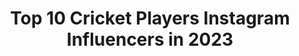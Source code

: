 ---
title: Top 10 Cricket Players Instagram Influencers in 2023
description: >-
  Find top cricket players Instagram influencers in 2023. Most popular hashtags: #afghanistan #cricket #love.
platform: Instagram
hits: 52
text_top: Analyze the best Instagram profiles on inBeat.
text_bottom: inBeat aggregates 52 Instagram influencers like this for you to connect with.
profiles:
  - username: "chrisgreen_93"
    fullname: >-
      Chris Green
    bio: >-
      Cricket Player Ambassador @ruokday @rmhc_sydney Follow me elsewhere: ⬇️⬇️⬇️
    location: "Australia"
    followers: 51506
    engagement: 1566
    commentsToLikes: 0.016641
    id: ck0tz0uj3opay0i192zchusm7
    verified: true
    hashtags: "#cricket, #cpl, #ipl, #thundernation"
  - username: "mujeeb_zadran"
    fullname: >-
      Mujee 88 🇦🇫
    bio: >-
      Afghanistan cricket Player 🇦🇫 – كُلُّ نَفْسٍ ذَآئِقَةُ الْمَوْت
    location: "United Kingdom"
    followers: 103041
    engagement: 816
    commentsToLikes: 0.013994
    id: ck5hh59rd6gav0i11byz6mjdb
    verified: true
    hashtags: "#love, #happy, #khost, #to"
  - username: "mohammadnabi07"
    fullname: >-
      Mohammad Nabi
    bio: >-
      Afghanistan cricket player
    location: "United Kingdom"
    followers: 255216
    engagement: 588
    commentsToLikes: 0.014455
    id: ck5c8fl6l9dgm0i11lilsczet
    verified: true
    hashtags: "#covid19, #mnf, #kabul, #afghanistan"
  - username: "srazab24"
    fullname: >-
      Sikandar Raza
    bio: >-
      Zimbabwe Cricket Player 90th test cap Represented by @stemsports1 Brand Manager @kosha_ig
    location: ""
    followers: 14984
    engagement: 789
    commentsToLikes: 0.031116
    id: ck5zy5ncn99vc0i14gwzirj71
    verified: true
    hashtags: "#alhamdulillah, #tkr, #staysafe, #cricket"
  - username: "aftab.alam55"
    fullname: >-
      Aftab Alam55
    bio: >-
      Afghanistan Cricket Player 🇦🇫￼ Twitter Aftabalam55786 snapchat Aftabalam55 Facebook Aftab Alam verifie Account￼ contact me aftabalam.ngr@gmail.com
    location: ""
    followers: 69043
    engagement: 164
    commentsToLikes: 0.022020
    id: ck5c8fv1e9e5h0i119nyt2d38
    verified: true
    hashtags: "#shpageeza, #tigers, #afghanistan, #speenghar"
  - username: "steve_smith49"
    fullname: >-
      Steve Smith
    bio: >-
      Australian Cricket Player. Tennis fan. Angel Investor in @koala @snappr.co
    location: "Australia"
    followers: 2302524
    engagement: 699
    commentsToLikes: 0.006384
    id: ck0txfq37ixsu0i19og91dytb
    verified: true
    hashtags: "#wegotnow, #tbt, #run, #halfmarathon"
  - username: "imamulhaqofficial"
    fullname: >-
      Imam UL Haq
    bio: >-
      Proud Pakistani & National Cricket Player| SC haq.388 | Twitter imamulhaq12 | For enquiries contact my brother @TalhaAisham at @SayaCorps #RiseAndRise
    location: "United Kingdom"
    followers: 128003
    engagement: 663
    commentsToLikes: 0.019877
    id: ck5cizqcztp4e0i113k88rxgl
    verified: true
    hashtags: "#riseandrise, #engvpak, #pakistanzindabad, #qurantinelife"
  - username: "m_hafeez8"
    fullname: >-
      MH
    bio: >-
      Mohammad Hafeez Pakistan International Cricket Player #Professor #MH #MohammadHafeez
    location: ""
    followers: 460778
    engagement: 437
    commentsToLikes: 0.010283
    id: ck5hjcteigei30i11wvc1e6kn
    verified: true
    hashtags: "#meinhoonbahadurmeinhoonpakistan, #sundaygoal, #mood, #defenceday"
  - username: "ektaabishtt"
    fullname: >-
      एकता बिष्ट
    bio: >-
      Indian Women Cricket Player 🏏
    location: "India"
    followers: 15335
    engagement: 814
    commentsToLikes: 0.017524
    id: ck6uavuir5yx30j71bekbyc41
    verified: true
    hashtags: "#giveindia, #throwback, #doglover, #fuelsthefinest"
  - username: "hashmatshahidi50"
    fullname: >-
      hashmatullah shahidi
    bio: >-
      cricket player of afghanistan national cricket team 🇦🇫🇦🇫🇦🇫🏏🏏🏏💪💪💪
    location: "United Kingdom"
    followers: 32665
    engagement: 534
    commentsToLikes: 0.022869
    id: ck5c8fm9d9dj30i11fmlgdo6a
    verified: true
    hashtags: ""
---
